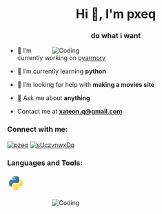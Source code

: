 <h1 align="center">Hi 👋, I'm pxeq</h1>
<h3 align="center">do what i want</h3>
<img align="right" alt="Coding" width="400" src="https://media2.giphy.com/media/B4jfJqiIxvU08/giphy.gif">

- 🔭 I’m currently working on [pyarmory](pyarmory.com)

- 🌱 I’m currently learning **python**

- 🤝 I’m looking for help with **making a movies site**

- 💬 Ask me about **anything**

- Contact me at **xateon.q@gmail.com**

<h3 align="left">Connect with me:</h3>
<p align="left">
<a href="https://instagram.com/pzeq" target="blank"><img align="center" src="https://raw.githubusercontent.com/rahuldkjain/github-profile-readme-generator/master/src/images/icons/Social/instagram.svg" alt="pzeq" height="30" width="40" /></a>
<a href="https://discord.gg/sUczvnwxDq" target="blank"><img align="center" src="https://raw.githubusercontent.com/rahuldkjain/github-profile-readme-generator/master/src/images/icons/Social/discord.svg" alt="sUczvnwxDq" height="30" width="40" /></a>
</p>

<h3 align="left">Languages and Tools:</h3>
<p align="left"> <a href="https://www.python.org" target="_blank" rel="noreferrer"> <img src="https://raw.githubusercontent.com/devicons/devicon/master/icons/python/python-original.svg" alt="python" width="40" height="40"/> </a> </p>

<img align="right" alt="Coding" width="400" src="https://media.tenor.com/zOoVaNGp6IsAAAAd/mario-game.gif">
